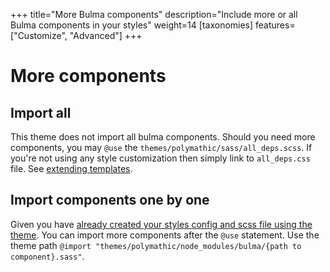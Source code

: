 +++
title="More Bulma components"
description="Include more or all Bulma components in your styles"
weight=14
[taxonomies]
features=["Customize", "Advanced"]
+++

# More components

## Import all

This theme does not import all bulma components. Should you need more components, you may `@use` the `themes/polymathic/sass/all_deps.scss`. If you're not using any style customization then simply link to `all_deps.css` file. See [extending templates](/docs/styles/#extending-templates).

## Import components one by one

Given you have [already created your styles config and scss file using the theme](/docs/styles/#use-theme-styles-with-config). You can import more components after the `@use` statement. Use the theme path `@import "themes/polymathic/node_modules/bulma/{path to component}.sass"`.